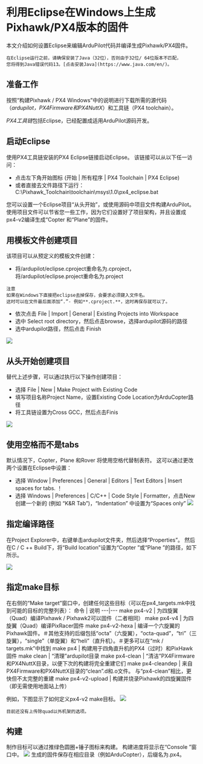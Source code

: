 # 利用Eclipse在Windows上生成Pixhawk/PX4版本的固件

本文介绍如何设置Eclipse来编辑ArduPilot代码并编译生成Pixhawk/PX4固件。

```
在Eclipse运行之前，请确保安装了Java（32位），否则由于32位/ 64位版本不匹配，
您将得到Java错误代码13。[点击安装Java](https://www.java.com/en/)。
```

## 准备工作

按照“构建Pixhawk / PX4 Windows”中的说明进行下载所需的源代码（*ardupilot，PX4Firmware和PX4NuttX*）和工具链（PX4 toolchain）。

*PX4工具链*包括Eclipse，已经配置成适用ArduPilot源码开发。


## 启动Eclipse

使用PX4工具链安装的PX4 Eclipse链接启动Eclipse。 该链接可以从以下任一访问：

* 点击左下角开始图标 (开始 | 所有程序 | PX4 Toolchain | PX4 Eclipse)
* 或者直接去文件路径下运行： C:\Pixhawk_Toolchain\toolchain\msys\1.0\px4_eclipse.bat

您可以设置一个Eclipse项目“从头开始”，或使用源码中项目文件构建ArduPilot。使用项目文件可以节省您一些工作，因为它们设置好了项目架构，并且设置成px4-v2编译生成“Copter 和“Plane”的固件。

## 用模板文件创建项目

该项目可以从预定义的模板文件创建：

* 将/ardupilot/eclipse.cproject重命名为.cproject，将/ardupilot/eclipse.project重命名为.project
```
注意
如果在Windows下直接把eclipse去掉保存，会要求必须键入文件名。
这时可以在文件最后面添加“.”- 例如**.cproject.**，这时再保存就可以了。
```

* 依次点击 File | Import | General | Existing Projects into Workspace
* 选中 Select root directory，然后点击browse，选择ardupilot源码的路径
* 选中ardupilot路径，然后点击 Finish

![](http://ardupilot.org/dev/_images/EditingWithEclipse_ImportProject.png)

## 从头开始创建项目

替代上述步骤，可以通过执行以下操作创建项目：

* 选择 File | New | Make Project with Existing Code
* 填写项目名称Project Name，设置Existing Code Location为ArduCopter路径
* 将工具链设置为Cross GCC，然后点击Finis

![](http://ardupilot.org/dev/_images/EditingTheCode_Eclipse2.png)

## 使用空格而不是tabs

默认情况下，Copter，Plane 和Rover 将使用空格代替制表符。 这可以通过更改两个设置在Eclipse中设置：

* 选择 Window | Preferences | General | Editors | Text Editors | Insert spaces for tabs.
！[](http://ardupilot.org/dev/_images/EditingTheCode_Eclipse_spaces1.png)
* 选择 Windows | Preferences | C/C++ | Code Style | Formatter，点击New创建一个新的 (例如 “K&R Tab”)，“Indentation” 中设置为“Spaces only”
![](http://ardupilot.org/dev/_images/EditingTheCode_Eclipse_spaces2.png)

## 指定编译路径

在Project Explorer中，右键单击ardupilot文件夹，然后选择“Properties”。 然后在C / C ++ Build下，将“Build location”设置为“Copter ”或“Plane ”的路径，如下所示。

![](http://ardupilot.org/dev/_images/EditingTheCode_Eclipse6.png)

## 指定make目标

在右侧的“Make target”窗口中，创建任何这些目标（可以在px4_targets.mk中找到可能的目标的完整列表）：
命令   |  说明
---|---
make px4-v2   | 为四旋翼（Quad）编译Pixhawk / Pixhawk2可以固件（二者相同）
make px4-v4   | 为四旋翼（Quad）编译PixRacer固件
make px4-v2-hexa  | 编译一个六旋翼的Pixhawk固件。＃其他支持的后缀包括“octa”（六旋翼），“octa-quad”，“tri”（三旋翼），“single”（单旋翼）和“heli”（直升机）。＃更多可以在“mk / targets.mk”中找到
make px4   | 构建用于四角直升机的PX4（过时）和PixHawk固件
make clean  | “清理”ardupilot目录
make px4-clean  | “清洁”PX4Firmware和PX4NuttX目录，以便下次的构建将完全重建它们
make px4-cleandep   |	来自PX4Firmware和PX4NuttX目录的“clean”.d和.o文件。 与“px4-clean”相比，更快但不太完整的重建
make px4-v2-upload  | 构建并烧录Pixhawk的四旋翼固件（即无需使用地面站上传）

例如，下图显示了如何定义px4-v2 make目标。
![](http://ardupilot.org/dev/_images/EditingTheCode_Eclipse3.png)

```
目前还没有上传除quad以外机架的选项。
```
## 构建

制作目标可以通过推绿色圆圈+锤子图标来构建。 构建进度将显示在“Console ”窗口中。
![](http://ardupilot.org/dev/_images/EditingTheCode_Eclipse4.png)
生成的固件保存在相应目录（例如ArduCopter），后缀名为.px4。



